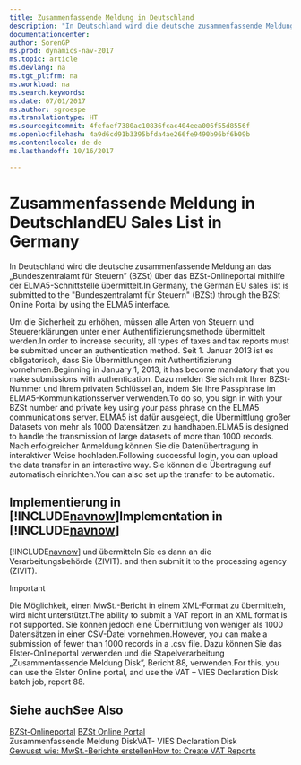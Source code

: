 ```yaml
---
title: Zusammenfassende Meldung in Deutschland
description: "In Deutschland wird die deutsche zusammenfassende Meldung an das „Bundeszentralamt für Steuern” (BZSt) über das BZSt-Onlineportal mithilfe der ELMA5-Schnittstelle übermittelt."
documentationcenter: 
author: SorenGP
ms.prod: dynamics-nav-2017
ms.topic: article
ms.devlang: na
ms.tgt_pltfrm: na
ms.workload: na
ms.search.keywords: 
ms.date: 07/01/2017
ms.author: sgroespe
ms.translationtype: HT
ms.sourcegitcommit: 4fefaef7380ac10836fcac404eea006f55d8556f
ms.openlocfilehash: 4a9d6cd91b3395bfda4ae266fe9490b96bf6b09b
ms.contentlocale: de-de
ms.lasthandoff: 10/16/2017

---
```

# <a name="eu-sales-list-in-germany"></a><span data-ttu-id="67cd0-103">Zusammenfassende Meldung in Deutschland</span><span class="sxs-lookup"><span data-stu-id="67cd0-103">EU Sales List in Germany</span></span>
<span data-ttu-id="67cd0-104">In Deutschland wird die deutsche zusammenfassende Meldung an das „Bundeszentralamt für Steuern” (BZSt) über das BZSt-Onlineportal mithilfe der ELMA5-Schnittstelle übermittelt.</span><span class="sxs-lookup"><span data-stu-id="67cd0-104">In Germany, the German EU sales list is submitted to the "Bundeszentralamt für Steuern" (BZSt) through the BZSt Online Portal by using the ELMA5 interface.</span></span>  
  
 <span data-ttu-id="67cd0-105">Um die Sicherheit zu erhöhen, müssen alle Arten von Steuern und Steuererklärungen unter einer Authentifizierungsmethode übermittelt werden.</span><span class="sxs-lookup"><span data-stu-id="67cd0-105">In order to increase security, all types of taxes and tax reports must be submitted under an authentication method.</span></span> <span data-ttu-id="67cd0-106">Seit 1. Januar 2013 ist es obligatorisch, dass Sie Übermittlungen mit Authentifizierung vornehmen.</span><span class="sxs-lookup"><span data-stu-id="67cd0-106">Beginning in January 1, 2013, it has become mandatory that you make submissions with authentication.</span></span> <span data-ttu-id="67cd0-107">Dazu melden Sie sich mit Ihrer BZSt-Nummer und Ihrem privaten Schlüssel an, indem Sie Ihre Passphrase im ELMA5-Kommunikationsserver verwenden.</span><span class="sxs-lookup"><span data-stu-id="67cd0-107">To do so, you sign in with your BZSt number and private key using your pass phrase on the ELMA5 communications server.</span></span> <span data-ttu-id="67cd0-108">ELMA5 ist dafür ausgelegt, die Übermittlung großer Datasets von mehr als 1000 Datensätzen zu handhaben.</span><span class="sxs-lookup"><span data-stu-id="67cd0-108">ELMA5 is designed to handle the transmission of large datasets of more than 1000 records.</span></span> <span data-ttu-id="67cd0-109">Nach erfolgreicher Anmeldung können Sie die Datenübertragung in interaktiver Weise hochladen.</span><span class="sxs-lookup"><span data-stu-id="67cd0-109">Following successful login, you can upload the data transfer in an interactive way.</span></span> <span data-ttu-id="67cd0-110">Sie können die Übertragung auf automatisch einrichten.</span><span class="sxs-lookup"><span data-stu-id="67cd0-110">You can also set up the transfer to be automatic.</span></span>  
  
## <a name="implementation-in-includenavnowincludesnavnowmdmd"></a><span data-ttu-id="67cd0-111">Implementierung in [!INCLUDE[navnow](../../includes/navnow_md.md)]</span><span class="sxs-lookup"><span data-stu-id="67cd0-111">Implementation in [!INCLUDE[navnow](../../includes/navnow_md.md)]</span></span>  
 [!INCLUDE[navnow](../../includes/navnow_md.md)]<span data-ttu-id="67cd0-112"> und übermitteln Sie es dann an die Verarbeitungsbehörde (ZIVIT).</span><span class="sxs-lookup"><span data-stu-id="67cd0-112"> and then submit it to the processing agency (ZIVIT).</span></span>  
  
> [!IMPORTANT]  
>  <span data-ttu-id="67cd0-113">Die Möglichkeit, einen MwSt.-Bericht in einem XML-Format zu übermitteln, wird nicht unterstützt.</span><span class="sxs-lookup"><span data-stu-id="67cd0-113">The ability to submit a VAT report in an XML format is not supported.</span></span> <span data-ttu-id="67cd0-114">Sie können jedoch eine Übermittlung von weniger als 1000 Datensätzen in einer CSV-Datei vornehmen.</span><span class="sxs-lookup"><span data-stu-id="67cd0-114">However, you can make a submission of fewer than 1000 records in a .csv file.</span></span> <span data-ttu-id="67cd0-115">Dazu können Sie das Elster-Onlineportal verwenden und die Stapelverarbeitung „Zusammenfassende Meldung Disk”, Bericht 88, verwenden.</span><span class="sxs-lookup"><span data-stu-id="67cd0-115">For this, you can use the Elster Online portal, and use the VAT – VIES Declaration Disk batch job, report 88.</span></span>  
  
## <a name="see-also"></a><span data-ttu-id="67cd0-116">Siehe auch</span><span class="sxs-lookup"><span data-stu-id="67cd0-116">See Also</span></span>  
 <span data-ttu-id="67cd0-117">[BZSt-Onlineportal](http://www.bzst.de) </span><span class="sxs-lookup"><span data-stu-id="67cd0-117">[BZSt Online Portal](http://www.bzst.de) </span></span>  
 <span data-ttu-id="67cd0-118">Zusammenfassende Meldung Disk</span><span class="sxs-lookup"><span data-stu-id="67cd0-118">VAT- VIES Declaration Disk</span></span>   
 [<span data-ttu-id="67cd0-119">Gewusst wie: MwSt.-Berichte erstellen</span><span class="sxs-lookup"><span data-stu-id="67cd0-119">How to: Create VAT Reports</span></span>](how-to-create-vat-reports.md)

